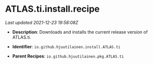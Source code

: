 # ATLAS.ti.install.recipe

_Last updated 2021-12-23 19:58:08Z_

- **Description**: Downloads and installs the current release version of ATLAS.ti.

- **Identifier**: `io.github.hjuutilainen.install.ATLAS.ti`

- **Parent Recipes**: `io.github.hjuutilainen.pkg.ATLAS.ti`